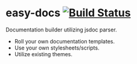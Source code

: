 # easy-docs [![Build Status](https://travis-ci.org/easy-js/easy-docs.png)](https://travis-ci.org/easy-js/easy-docs)

Documentation builder utilizing jsdoc parser.

* Roll your own documentation templates.
* Use your own stylesheets/scripts.
* Utilize existing themes.